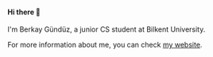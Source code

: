 #### Hi there 👋

I'm Berkay Gündüz, a junior CS student at Bilkent University.

For more information about me, you can check [my website](https://berkaygunduz.gitlab.io).

<!--
**berkaygunduzz/berkaygunduzz** is a ✨ _special_ ✨ repository because its `README.md` (this file) appears on your GitHub profile.

Here are some ideas to get you started:

- 🔭 I’m currently working on ...
- 🌱 I’m currently learning ...
- 👯 I’m looking to collaborate on ...
- 🤔 I’m looking for help with ...
- 💬 Ask me about ...
- 📫 How to reach me: ...
- 😄 Pronouns: ...
- ⚡ Fun fact: ...
-->

